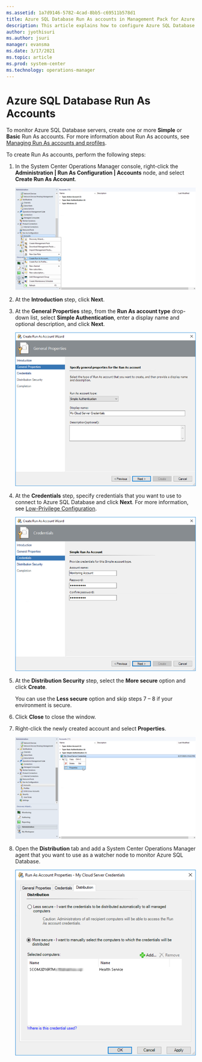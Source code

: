 ```yaml
---
ms.assetid: 1a7d9146-5782-4cad-8bb5-c69511b578d1
title: Azure SQL Database Run As accounts in Management Pack for Azure SQL Database
description: This article explains how to configure Azure SQL Database run as accounts in Management Pack for Azure SQL Database
author: jyothisuri
ms.author: jsuri
manager: evansma
ms.date: 3/17/2021
ms.topic: article
ms.prod: system-center
ms.technology: operations-manager
---
```


# Azure SQL Database Run As Accounts

To monitor Azure SQL Database servers, create one or more **Simple** or **Basic** Run As accounts. For more information about Run As accounts, see [Managing Run As accounts and profiles](manage-security-maintain-runas-profiles.md).

To create Run As accounts, perform the following steps:

1. In the System Center Operations Manager console, right-click the **Administration | Run As Configuration | Accounts** node, and select **Create Run As Account**.

    ![Create Run As Accounts](./media/azure-sql-management-pack/creating-run-as-accounts.png)

2. At the **Introduction** step, click **Next**.

3. At the **General Properties** step, from the **Run As account type** drop-down list, select **Simple Authentication**, enter a display name and optional description, and click **Next**.

    ![General properties](./media/azure-sql-management-pack/configuring-general-properties-run-as.png)

4. At the **Credentials** step, specify credentials that you want to use to connect to Azure SQL Database and click **Next**. For more information, see [Low-Privilege Configuration](azure-sql-management-pack-low-privilege-configuration.md).

    ![Set credentials](./media/azure-sql-management-pack/configuring-credentials.png)

5. At the **Distribution Security** step, select the **More secure** option and click **Create**.

    You can use the **Less secure** option and skip steps 7 – 8 if your environment is secure.

6. Click **Close** to close the window.

7. Right-click the newly created account and select **Properties**.

    ![Account properties](./media/azure-sql-management-pack/account-properties.png)

8. Open the **Distribution** tab and add a System Center Operations Manager agent that you want to use as a watcher node to monitor Azure SQL Database.

    ![Add agent](./media/azure-sql-management-pack/adding-agent.png)